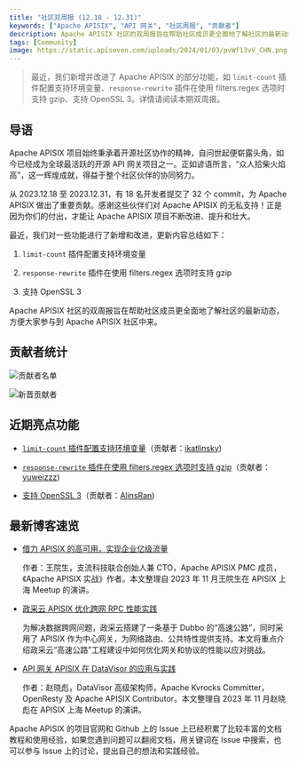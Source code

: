 ```yaml
---
title: "社区双周报 (12.18 - 12.31)"
keywords: ["Apache APISIX", "API 网关", "社区周报", "贡献者"]
description: Apache APISIX 社区的双周报旨在帮助社区成员更全面地了解社区的最新动态，方便大家参与到 Apache APISIX 社区中来。
tags: [Community]
image: https://static.apiseven.com/uploads/2024/01/03/pvWf13vV_CHN.png
---
```

> 最近，我们新增并改进了 Apache APISIX 的部分功能，如 `limit-count` 插件配置支持环境变量、`response-rewrite` 插件在使用 filters.regex 选项时支持 gzip、支持 OpenSSL 3。详情请阅读本期双周报。
<!--truncate-->
## 导语

Apache APISIX 项目始终秉承着开源社区协作的精神，自问世起便崭露头角，如今已经成为全球最活跃的开源 API 网关项目之一。正如谚语所言，“众人拾柴火焰高”，这一辉煌成就，得益于整个社区伙伴的协同努力。

从 2023.12.18 至 2023.12.31，有 18 名开发者提交了 32 个 commit，为 Apache APISIX 做出了重要贡献。感谢这些伙伴们对 Apache APISIX 的无私支持！正是因为你们的付出，才能让 Apache APISIX 项目不断改进、提升和壮大。

最近，我们对一些功能进行了新增和改进，更新内容总结如下：

1. `limit-count` 插件配置支持环境变量

2. `response-rewrite` 插件在使用 filters.regex 选项时支持 gzip

3. 支持 OpenSSL 3

Apache APISIX 社区的双周报旨在帮助社区成员更全面地了解社区的最新动态，方便大家参与到 Apache APISIX 社区中来。

## 贡献者统计

![贡献者名单](https://static.apiseven.com/uploads/2024/01/03/CPoS8MJV_Con.png)

![新晋贡献者](https://static.apiseven.com/uploads/2024/01/03/Cs8W4P1U_New.png)

## 近期亮点功能

- [`limit-count` 插件配置支持环境变量](https://github.com/apache/apisix/pull/10607)（贡献者：[ikatlinsky](https://github.com/ikatlinsky))

- [`response-rewrite` 插件在使用 filters.regex 选项时支持 gzip](https://github.com/apache/apisix/pull/10637)（贡献者：[yuweizzz](https://github.com/yuweizzz))

- [支持 OpenSSL 3](https://github.com/apache/apisix/pull/10724)（贡献者：[AlinsRan](https://github.com/AlinsRan))

## 最新博客速览

- [借力 APISIX 的高可用，实现企业亿级流量](https://apisix.apache.org/zh/blog/2023/12/15/high-availability-of-apisix-and-api7/)

  作者：王院生，支流科技联合创始人兼 CTO，Apache APISIX PMC 成员，《Apache APISIX 实战》作者。本文整理自 2023 年 11 月王院生在 APISIX 上海 Meetup 的演讲。
  
- [政采云 APISIX 优化跨网 RPC 性能实践](https://apisix.apache.org/zh/blog/2023/12/08/zhengcaiyun-uses-apisix/)

  为解决数据跨网问题，政采云搭建了一条基于 Dubbo 的“高速公路”，同时采用了 APISIX 作为中心网关，为网络路由、公共特性提供支持。本文将重点介绍政采云“高速公路”工程建设中如何优化网关和协议的性能以应对挑战。

- [API 网关 APISIX 在 DataVisor 的应用与实践](https://apisix.apache.org/zh/blog/2023/12/01/datavisor-uses-apisix/)

  作者：赵晓彪，DataVisor 高级架构师，Apache Kvrocks Committer，OpenResty 及 Apache APISIX Contributor。本文整理自 2023 年 11 月赵晓彪在 APISIX 上海 Meetup 的演讲。

Apache APISIX 的项目官网和 Github 上的 Issue 上已经积累了比较丰富的文档教程和使用经验，如果您遇到问题可以翻阅文档，用关键词在 Issue 中搜索，也可以参与 Issue 上的讨论，提出自己的想法和实践经验。
